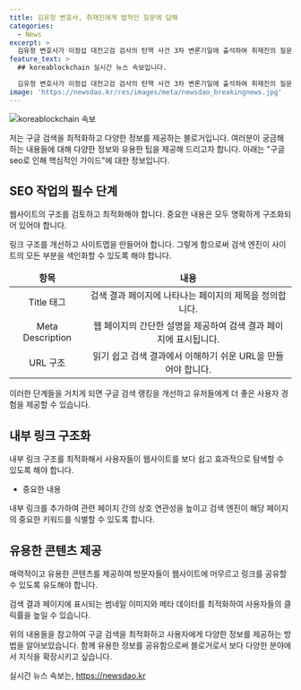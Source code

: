 ```yaml
---
title: 김유정 변호사, 취재진에게 법적인 질문에 답해
categories:
  - News
excerpt: >
  김유정 변호사가 이정섭 대전고검 검사의 탄핵 사건 3차 변론기일에 출석하여 취재진의 질문에 답했다. 이 정섭 검사는 마약 투약 혐의, 수뢰 등의 혐의를 받고 있다. 
feature_text: >
  ## koreablockchain 실시간 뉴스 속보입니다.

  김유정 변호사가 이정섭 대전고검 검사의 탄핵 사건 3차 변론기일에 출석하여 취재진의 질문에 답했다. 이 정섭 검사는 마약 투약 혐의, 수뢰 등의 혐의를 받고 있다. 
image: 'https://newsdao.kr/res/images/meta/newsdao_breakingnews.jpg'
---
```


<p><img src="https://newsdao.kr/res/images/meta/newsdao_breakingnews.jpg" alt="koreablockchain 속보" /></p>

<p>저는 구글 검색을 최적화하고 다양한 정보를 제공하는 블로거입니다. 여러분이 궁금해 하는 내용들에 대해 다양한 정보와 유용한 팁을 제공해 드리고자 합니다. 아래는 "구글 seo로 인해 핵심적인 가이드"에 대한 정보입니다. </p>

<h2 data-ke-size="size26">SEO 작업의 필수 단계</h2>

<p data-ke-size="size16">웹사이트의 구조를 검토하고 최적화해야 합니다. 중요한 내용은 모두 명확하게 구조화되어 있어야 합니다.</p>

<p data-ke-size="size16">링크 구조를 개선하고 사이트맵을 만들어야 합니다. 그렇게 함으로써 검색 엔진이 사이트의 모든 부분을 색인화할 수 있도록 해야 합니다.</p>

<table>
    <thead>
        <tr>
            <td style="text-align: center; height: 17px;"><b>항목</b></td>
            <td style="text-align: center; height: 17px;"><b>내용</b></td>
        </tr>
    </thead>
    <tbody>
        <tr>
            <td style="text-align: center;">Title 태그</td>
            <td style="text-align: center;">검색 결과 페이지에 나타나는 페이지의 제목을 정의합니다.</td>
        </tr>
        <tr>
            <td style="text-align: center;">Meta Description</td>
            <td style="text-align: center;">웹 페이지의 간단한 설명을 제공하여 검색 결과 페이지에 표시됩니다.</td>
        </tr>
        <tr>
            <td style="text-align: center;">URL 구조</td>
            <td style="text-align: center;">읽기 쉽고 검색 결과에서 이해하기 쉬운 URL을 만들어야 합니다.</td>
        </tr>
    </tbody>
</table>

<p data-ke-size="size16">이러한 단계들을 거치게 되면 구글 검색 랭킹을 개선하고 유저들에게 더 좋은 사용자 경험을 제공할 수 있습니다.</p>

<h2 data-ke-size="size26">내부 링크 구조화</h2>

<p data-ke-size="size16">내부 링크 구조를 최적화해서 사용자들이 웹사이트를 보다 쉽고 효과적으로 탐색할 수 있도록 해야 합니다.</p>

<ul>
    <li>중요한 내용</li>
</ul>

<p data-ke-size="size16">내부 링크를 추가하여 관련 페이지 간의 상호 연관성을 높이고 검색 엔진이 해당 페이지의 중요한 키워드를 식별할 수 있도록 합니다.</p>

<h2 data-ke-size="size26">유용한 콘텐츠 제공</h2>

<p data-ke-size="size16">매력적이고 유용한 콘텐츠를 제공하여 방문자들이 웹사이트에 머무르고 링크를 공유할 수 있도록 유도해야 합니다.</p>

<p data-ke-size="size16">검색 결과 페이지에 표시되는 썸네일 이미지와 메타 데이터를 최적화하여 사용자들의 클릭률을 높일 수 있습니다.</p>

<p>위의 내용들을 참고하여 구글 검색을 최적화하고 사용자에게 다양한 정보를 제공하는 방법을 알아보았습니다. 함께 유용한 정보를 공유함으로써 블로거로서 보다 다양한 분야에서 지식을 확장시키고 싶습니다.</p>
실시간 뉴스 속보는, <a href="https://newsdao.kr" rel="dofollow">https://newsdao.kr</a>


